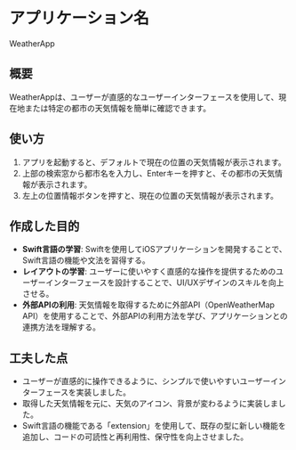 # アプリケーション名

WeatherApp

## 概要

WeatherAppは、ユーザーが直感的なユーザーインターフェースを使用して、現在地または特定の都市の天気情報を簡単に確認できます。

## 使い方

1. アプリを起動すると、デフォルトで現在の位置の天気情報が表示されます。
2. 上部の検索窓から都市名を入力し、Enterキーを押すと、その都市の天気情報が表示されます。
3. 左上の位置情報ボタンを押すと、現在の位置の天気情報が表示されます。

## 作成した目的

- **Swift言語の学習**: Swiftを使用してiOSアプリケーションを開発することで、Swift言語の機能や文法を習得する。
- **レイアウトの学習**: ユーザーに使いやすく直感的な操作を提供するためのユーザーインターフェースを設計することで、UI/UXデザインのスキルを向上させる。
- **外部APIの利用**: 天気情報を取得するために外部API（OpenWeatherMap API）を使用することで、外部APIの利用方法を学び、アプリケーションとの連携方法を理解する。

## 工夫した点

- ユーザーが直感的に操作できるように、シンプルで使いやすいユーザーインターフェースを実装しました。
- 取得した天気情報を元に、天気のアイコン、背景が変わるように実装しました。
- Swift言語の機能である「extension」を使用して、既存の型に新しい機能を追加し、コードの可読性と再利用性、保守性を向上させました。
